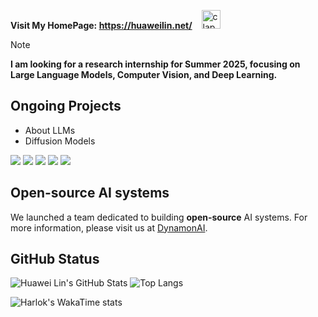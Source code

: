 **Visit My HomePage: https://huaweilin.net/** &ensp; <img src="https://emojis.slackmojis.com/emojis/images/1643514812/8268/blob-hype.gif?1643514812" width="30" alt="clap"> 

> [!NOTE]
> **I am looking for a research internship for Summer 2025, focusing on Large Language Models, Computer Vision, and Deep Learning.**<br />

## Ongoing Projects
- About LLMs
- Diffusion Models


[![](https://img.shields.io/badge/C%2B%2B-00599C?style=for-the-badge&logo=c%2B%2B&logoColor=white)](https://huaweilin.net/)
[![](https://img.shields.io/badge/C-00599C?style=for-the-badge&logo=c&logoColor=white)](https://huaweilin.net/)
[![](https://img.shields.io/badge/Python-FFD43B?style=for-the-badge&logo=python&logoColor=blue)](https://huaweilin.net/)
[![](https://img.shields.io/badge/Linux-FCC624?style=for-the-badge&logo=linux&logoColor=black)](https://huaweilin.net/)
[![](https://img.shields.io/badge/VIM-%2311AB00.svg?&style=for-the-badge&logo=vim&logoColor=white)](https://huaweilin.net/)

## Open-source AI systems
We launched a team dedicated to building **open-source** AI systems. For more information, please visit us at [DynamonAI](https://github.com/DynamonAI).

## GitHub Status

![Huawei Lin's GitHub Stats](https://github-readme-stats.vercel.app/api?username=huawei-lin&show_icons=true&hide_rank=true&include_all_commits=true)
![Top Langs](https://github-readme-stats.vercel.app/api/top-langs/?username=huawei-lin&layout=compact&size_weight=0.5&count_weight=0.5&langs_count=8&exclude_repo=huawei-lin.github.io,Brain_Decoding_Analysis)

![Harlok's WakaTime stats](https://github-readme-stats.vercel.app/api/wakatime?username=huaweilin&layout=compact)
